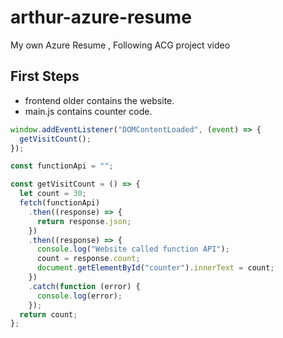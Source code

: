 # arthur-azure-resume

My own Azure Resume , Following ACG project video

## First Steps

- frontend older contains the website.
- main.js contains counter code.

```js
window.addEventListener("DOMContentLoaded", (event) => {
  getVisitCount();
});

const functionApi = "";

const getVisitCount = () => {
  let count = 30;
  fetch(functionApi)
    .then((response) => {
      return response.json;
    })
    .then((response) => {
      console.log("Website called function API");
      count = response.count;
      document.getElementById("counter").innerText = count;
    })
    .catch(function (error) {
      console.log(error);
    });
  return count;
};
```
